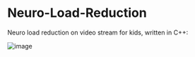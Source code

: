 # Neuro-Load-Reduction

Neuro load reduction on video stream for kids, written in C++:

![image](https://user-images.githubusercontent.com/93528581/151670294-68105c94-c908-4f0f-94e2-04c552884944.png)
